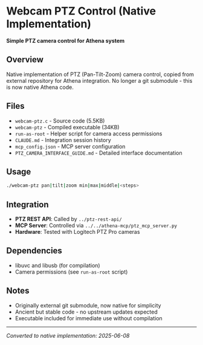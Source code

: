 # Webcam PTZ Control (Native Implementation)

**Simple PTZ camera control for Athena system**

## Overview
Native implementation of PTZ (Pan-Tilt-Zoom) camera control, copied from external repository for Athena integration. No longer a git submodule - this is now native Athena code.

## Files
- `webcam-ptz.c` - Source code (5.5KB)
- `webcam-ptz` - Compiled executable (34KB) 
- `run-as-root` - Helper script for camera access permissions
- `CLAUDE.md` - Integration session history
- `mcp_config.json` - MCP server configuration
- `PTZ_CAMERA_INTERFACE_GUIDE.md` - Detailed interface documentation

## Usage
```bash
./webcam-ptz pan|tilt|zoom min|max|middle|<steps>
```

## Integration
- **PTZ REST API**: Called by `../ptz-rest-api/`
- **MCP Server**: Controlled via `../../athena-mcp/ptz_mcp_server.py`
- **Hardware**: Tested with Logitech PTZ Pro cameras

## Dependencies
- libuvc and libusb (for compilation)
- Camera permissions (see `run-as-root` script)

## Notes
- Originally external git submodule, now native for simplicity
- Ancient but stable code - no upstream updates expected
- Executable included for immediate use without compilation

---
*Converted to native implementation: 2025-06-08*